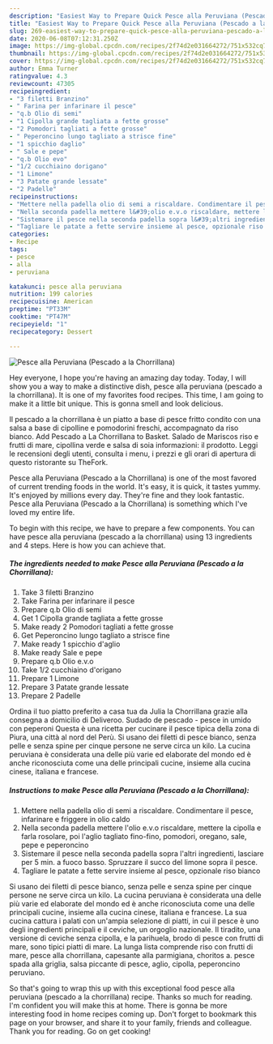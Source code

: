 ```yaml
---
description: "Easiest Way to Prepare Quick Pesce alla Peruviana (Pescado a la Chorrillana)"
title: "Easiest Way to Prepare Quick Pesce alla Peruviana (Pescado a la Chorrillana)"
slug: 269-easiest-way-to-prepare-quick-pesce-alla-peruviana-pescado-a-la-chorrillana
date: 2020-06-08T07:12:31.250Z
image: https://img-global.cpcdn.com/recipes/2f74d2e031664272/751x532cq70/pesce-alla-peruviana-pescado-a-la-chorrillana-recipe-main-photo.jpg
thumbnail: https://img-global.cpcdn.com/recipes/2f74d2e031664272/751x532cq70/pesce-alla-peruviana-pescado-a-la-chorrillana-recipe-main-photo.jpg
cover: https://img-global.cpcdn.com/recipes/2f74d2e031664272/751x532cq70/pesce-alla-peruviana-pescado-a-la-chorrillana-recipe-main-photo.jpg
author: Emma Turner
ratingvalue: 4.3
reviewcount: 47305
recipeingredient:
- "3 filetti Branzino"
- " Farina per infarinare il pesce"
- "q.b Olio di semi"
- "1 Cipolla grande tagliata a fette grosse"
- "2 Pomodori tagliati a fette grosse"
- " Peperoncino lungo tagliato a strisce fine"
- "1 spicchio daglio"
- " Sale e pepe"
- "q.b Olio evo"
- "1/2 cucchiaino dorigano"
- "1 Limone"
- "3 Patate grande lessate"
- "2 Padelle"
recipeinstructions:
- "Mettere nella padella olio di semi a riscaldare. Condimentare il pesce, infarinare e friggere in olio caldo"
- "Nella seconda padella mettere l&#39;olio e.v.o riscaldare, mettere la cipolla e farla rosolare, poi l&#39;aglio tagliato fino-fino, pomodori, oregano, sale, pepe e peperoncino"
- "Sistemare il pesce nella seconda padella sopra l&#39;altri ingredienti, lasciare per 5 min. a fuoco basso. Spruzzare il succo del limone sopra il pesce."
- "Tagliare le patate a fette servire insieme al pesce, opzionale riso bianco"
categories:
- Recipe
tags:
- pesce
- alla
- peruviana

katakunci: pesce alla peruviana 
nutrition: 199 calories
recipecuisine: American
preptime: "PT33M"
cooktime: "PT47M"
recipeyield: "1"
recipecategory: Dessert

---
```



![Pesce alla Peruviana (Pescado a la Chorrillana)](https://img-global.cpcdn.com/recipes/2f74d2e031664272/751x532cq70/pesce-alla-peruviana-pescado-a-la-chorrillana-recipe-main-photo.jpg)

Hey everyone, I hope you're having an amazing day today. Today, I will show you a way to make a distinctive dish, pesce alla peruviana (pescado a la chorrillana). It is one of my favorites food recipes. This time, I am going to make it a little bit unique. This is gonna smell and look delicious.

Il pescado a la chorrillana è un piatto a base di pesce fritto condito con una salsa a base di cipolline e pomodorini freschi, accompagnato da riso bianco. Add Pescado a La Chorrillana to Basket. Salado de Mariscos riso e frutti di mare, cipollina verde e salsa di soia informazioni: il prodotto. Leggi le recensioni degli utenti, consulta i menu, i prezzi e gli orari di apertura di questo ristorante su TheFork.

Pesce alla Peruviana (Pescado a la Chorrillana) is one of the most favored of current trending foods in the world. It's easy, it is quick, it tastes yummy. It's enjoyed by millions every day. They're fine and they look fantastic. Pesce alla Peruviana (Pescado a la Chorrillana) is something which I've loved my entire life.


To begin with this recipe, we have to prepare a few components. You can have pesce alla peruviana (pescado a la chorrillana) using 13 ingredients and 4 steps. Here is how you can achieve that.

<!--inarticleads1-->

##### The ingredients needed to make Pesce alla Peruviana (Pescado a la Chorrillana):

1. Take 3 filetti Branzino
1. Take  Farina per infarinare il pesce
1. Prepare q.b Olio di semi
1. Get 1 Cipolla grande tagliata a fette grosse
1. Make ready 2 Pomodori tagliati a fette grosse
1. Get  Peperoncino lungo tagliato a strisce fine
1. Make ready 1 spicchio d&#39;aglio
1. Make ready  Sale e pepe
1. Prepare q.b Olio e.v.o
1. Take 1/2 cucchiaino d&#39;origano
1. Prepare 1 Limone
1. Prepare 3 Patate grande lessate
1. Prepare 2 Padelle


Ordina il tuo piatto preferito a casa tua da Julia la Chorrillana grazie alla consegna a domicilio di Deliveroo. Sudado de pescado - pesce in umido con peperoni Questa è una ricetta per cucinare il pesce tipica della zona di Piura, una città al nord del Perù. Si usano dei filetti di pesce bianco, senza pelle e senza spine per cinque persone ne serve circa un kilo. La cucina peruviana è considerata una delle più varie ed elaborate del mondo ed è anche riconosciuta come una delle principali cucine, insieme alla cucina cinese, italiana e francese. 

<!--inarticleads2-->

##### Instructions to make Pesce alla Peruviana (Pescado a la Chorrillana):

1. Mettere nella padella olio di semi a riscaldare. Condimentare il pesce, infarinare e friggere in olio caldo
1. Nella seconda padella mettere l&#39;olio e.v.o riscaldare, mettere la cipolla e farla rosolare, poi l&#39;aglio tagliato fino-fino, pomodori, oregano, sale, pepe e peperoncino
1. Sistemare il pesce nella seconda padella sopra l&#39;altri ingredienti, lasciare per 5 min. a fuoco basso. Spruzzare il succo del limone sopra il pesce.
1. Tagliare le patate a fette servire insieme al pesce, opzionale riso bianco


Si usano dei filetti di pesce bianco, senza pelle e senza spine per cinque persone ne serve circa un kilo. La cucina peruviana è considerata una delle più varie ed elaborate del mondo ed è anche riconosciuta come una delle principali cucine, insieme alla cucina cinese, italiana e francese. La sua cucina cattura i palati con un&#39;ampia selezione di piatti, in cui il pesce è uno degli ingredienti principali e il ceviche, un orgoglio nazionale. Il tiradito, una versione di ceviche senza cipolla, e la parihuela, brodo di pesce con frutti di mare, sono tipici piatti di mare. La lunga lista comprende riso con frutti di mare, pesce alla chorrillana, capesante alla parmigiana, choritos a. pesce spada alla griglia, salsa piccante di pesce, aglio, cipolla, peperoncino peruviano. 

So that's going to wrap this up with this exceptional food pesce alla peruviana (pescado a la chorrillana) recipe. Thanks so much for reading. I'm confident you will make this at home. There is gonna be more interesting food in home recipes coming up. Don't forget to bookmark this page on your browser, and share it to your family, friends and colleague. Thank you for reading. Go on get cooking!
